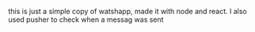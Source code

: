 this is just a simple copy of watshapp, made it with node and react. I also used pusher to check when a messag was sent
